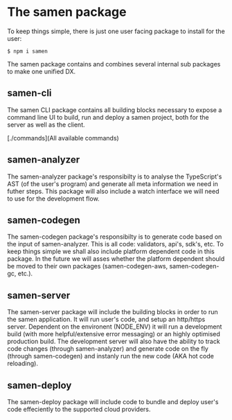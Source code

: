 # The samen package

To keep things simple, there is just one user facing package to install for the user:

`$ npm i samen`

The samen package contains and combines several internal sub packages to make one unified DX.

## samen-cli

The samen CLI package contains all building blocks necessary to expose a command line UI to build, run and deploy a samen project, both for the server as well as the client.

[./commands](All available commands)

## samen-analyzer

The samen-analyzer package's responsibilty is to analyse the TypeScript's AST (of the user's program) and generate all meta information we need in futher steps.
This package will also include a watch interface we will need to use for the development flow.

## samen-codegen

The samen-codegen package's responsibilty is to generate code based on the input of samen-analyzer. This is all code: validators, api's, sdk's, etc. To keep things simple we shall also include platform dependent code in this package. In the future we will asses whether the platform dependent should be moved to their own packages (samen-codegen-aws, samen-codegen-gc, etc.).

## samen-server

The samen-server package will include the building blocks in order to run the samen application. It will run user's code, and setup an http/https server. Dependent on the environent (NODE_ENV) it will run a development build (with more helpful/extensive error messaging) or an highly optimised production build. The development server will also have the ability to track code changes (through samen-analyzer) and generate code on the fly (through samen-codegen) and instanly run the new code (AKA hot code reloading).

## samen-deploy

The samen-deploy package will include code to bundle and deploy user's code effeciently to the supported cloud providers.

